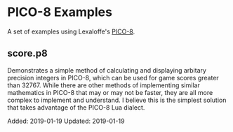 # PICO-8 Examples

A set of examples using Lexaloffe's [PICO-8](https://www.lexaloffle.com/pico-8.php).

## score.p8

Demonstrates a simple method of calculating and displaying arbitary precision integers in PICO-8, which can be used for game scores greater than 32767. While there are other methods of implementing similar mathematics in PICO-8 that may or may not be faster, they are all more complex to implement and understand. I believe this is the simplest solution that takes advantage of the PICO-8 Lua dialect.

Added: 2019-01-19
Updated: 2019-01-19
